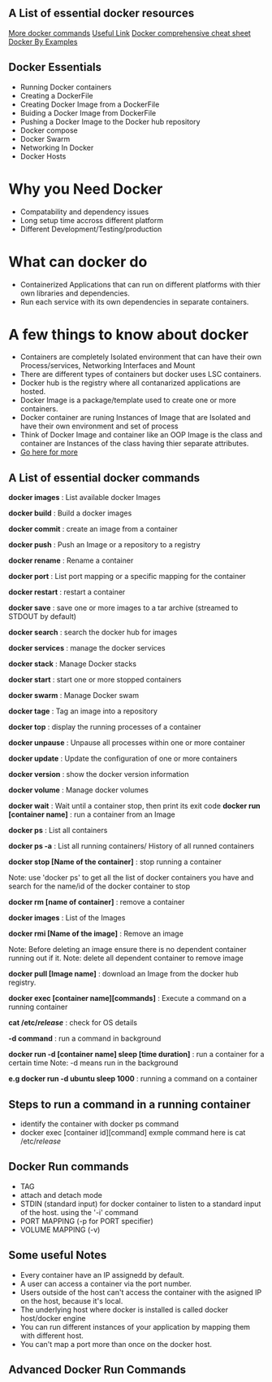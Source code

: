 ## A List of essential docker resources

[More docker commands](https://vmokshagroup.com/blog/steps-to-build-run-and-manage-docker/)
[Useful Link](https://www.docker.com/sites/default/files/d8/2019-09/docker-cheat-sheet.pdf)
[Docker comprehensive cheat sheet](https://phoenixnap.com/kb/list-of-docker-commands-cheat-sheet)
[Docker By Examples](https://www.slideshare.net/CodeOps/docker-by-example-basics)

## Docker Essentials

- Running Docker containers
- Creating a DockerFile
- Creating Docker Image from a DockerFile
- Buiding a Docker Image from DockerFile
- Pushing a Docker Image to the Docker hub repository
- Docker compose
- Docker Swarm
- Networking In Docker
- Docker Hosts

# Why you Need Docker

- Compatability and dependency issues
- Long setup time accross different platform
- Different Development/Testing/production

# What can docker do

- Containerized Applications that can run on different platforms with thier own libraries and dependencies.
- Run each service with its own dependencies in separate containers.

# A few things to know about docker

- Containers are completely Isolated environment that can have their own Process/services, Networking Interfaces and Mount
- There are different types of containers but docker uses LSC containers.
- Docker hub is the registry where all contanarized applications are hosted.
- Docker Image is a package/template used to create one or more containers.
- Docker container are runing Instances of Image that are Isolated and have their own environment and set of process
- Think of Docker Image and container like an OOP Image is the class and container are Instances of the class having thier separate attributes.
- [Go here for more](https://hackernoon.com/docker-commands-the-ultimate-cheat-sheet-994ac78e2888)

## A List of essential docker commands

**docker images** : List available docker Images

**docker build** : Build a docker images

**docker commit** : create an image from a container

**docker push** : Push an Image or a repository to a registry

**docker rename** : Rename a container

**docker port** : List port mapping or a specific mapping for the container

**docker restart** : restart a container

**docker save** : save one or more images to a tar archive (streamed to STDOUT by default)

**docker search** : search the docker hub for images

**docker services** : manage the docker services

**docker stack** : Manage Docker stacks

**docker start** : start one or more stopped containers

**docker swarm** : Manage Docker swam

**docker tage** : Tag an image into a repository

**docker top** : display the running processes of a container

**docker unpause** : Unpause all processes within one or more container

**docker update** : Update the configuration of one or more containers

**docker version** : show the docker version information

**docker volume** : Manage docker volumes

**docker wait** : Wait until a container stop, then print its exit code
**docker run [container name]** : run a container from an Image

**docker ps** : List all containers

**docker ps -a** : List all running containers/ History of all runned containers

**docker stop [Name of the container]** : stop running a container

Note: use 'docker ps' to get all the list of docker containers you have and search for the name/id of the docker container to stop

**docker rm [name of container]** : remove a container

**docker images** : List of the Images

**docker rmi [Name of the image]** : Remove an image

Note: Before deleting an image ensure there is no dependent container running out if it.
Note: delete all dependent container to remove image

**docker pull [Image name]** : download an Image from the docker hub registry.

**docker exec [container name][commands]** : Execute a command on a running container

**cat /etc/_release_** : check for OS details

**-d command** : run a command in background

**docker run -d [container name] sleep [time duration]** : run a container for a certain time
Note: -d means run in the background

**e.g docker run -d ubuntu sleep 1000** : running a command on a container

## Steps to run a command in a running container

- identify the container with docker ps command
- docker exec [container id][command]
  exmple command here is cat /etc/_release_

## Docker Run commands

- TAG
- attach and detach mode
- STDIN (standard input) for docker container to listen to a standard input of the host.
  using the '-i' command
- PORT MAPPING (-p for PORT specifier)
- VOLUME MAPPING (-v)

## Some useful Notes

- Every container have an IP assignedd by default.
- A user can access a container via the port number.
- Users outside of the host can't access the container with the asigned IP on the host, because it's local.
- The underlying host where docker is installed is called docker host/docker engine
- You can run different instances of your application by mapping them with different host.
- You can't map a port more than once on the docker host.

## Advanced Docker Run Commands
